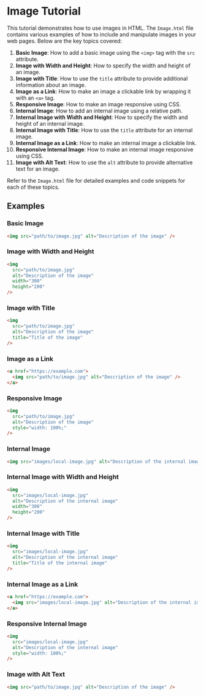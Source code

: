 # Image Tutorial

This tutorial demonstrates how to use images in HTML. The `Image.html` file contains various examples of how to include and manipulate images in your web pages. Below are the key topics covered:

1. **Basic Image**: How to add a basic image using the `<img>` tag with the `src` attribute.
2. **Image with Width and Height**: How to specify the width and height of an image.
3. **Image with Title**: How to use the `title` attribute to provide additional information about an image.
4. **Image as a Link**: How to make an image a clickable link by wrapping it with an `<a>` tag.
5. **Responsive Image**: How to make an image responsive using CSS.
6. **Internal Image**: How to add an internal image using a relative path.
7. **Internal Image with Width and Height**: How to specify the width and height of an internal image.
8. **Internal Image with Title**: How to use the `title` attribute for an internal image.
9. **Internal Image as a Link**: How to make an internal image a clickable link.
10. **Responsive Internal Image**: How to make an internal image responsive using CSS.
11. **Image with Alt Text**: How to use the `alt` attribute to provide alternative text for an image.

Refer to the `Image.html` file for detailed examples and code snippets for each of these topics.

## Examples

### Basic Image

```html
<img src="path/to/image.jpg" alt="Description of the image" />
```

### Image with Width and Height

```html
<img
  src="path/to/image.jpg"
  alt="Description of the image"
  width="300"
  height="200"
/>
```

### Image with Title

```html
<img
  src="path/to/image.jpg"
  alt="Description of the image"
  title="Title of the image"
/>
```

### Image as a Link

```html
<a href="https://example.com">
  <img src="path/to/image.jpg" alt="Description of the image" />
</a>
```

### Responsive Image

```html
<img
  src="path/to/image.jpg"
  alt="Description of the image"
  style="width: 100%;"
/>
```

### Internal Image

```html
<img src="images/local-image.jpg" alt="Description of the internal image" />
```

### Internal Image with Width and Height

```html
<img
  src="images/local-image.jpg"
  alt="Description of the internal image"
  width="300"
  height="200"
/>
```

### Internal Image with Title

```html
<img
  src="images/local-image.jpg"
  alt="Description of the internal image"
  title="Title of the internal image"
/>
```

### Internal Image as a Link

```html
<a href="https://example.com">
  <img src="images/local-image.jpg" alt="Description of the internal image" />
</a>
```

### Responsive Internal Image

```html
<img
  src="images/local-image.jpg"
  alt="Description of the internal image"
  style="width: 100%;"
/>
```

### Image with Alt Text

```html
<img src="path/to/image.jpg" alt="Description of the image" />
```
